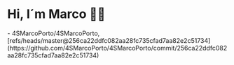 <h1>Hi, I´m Marco 👋🏻</h1>
<!-- START gadpp -->
- 4SMarcoPorto/4SMarcoPorto, [refs/heads/master@256ca22ddfc082aa28fc735cfad7aa82e2c51734](https://github.com/4SMarcoPorto/4SMarcoPorto/commit/256ca22ddfc082aa28fc735cfad7aa82e2c51734)
